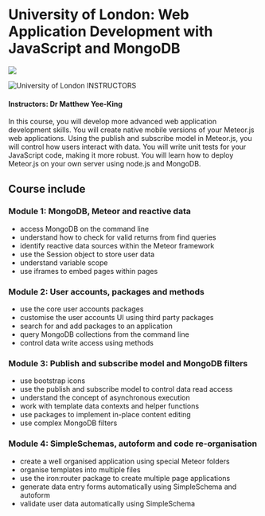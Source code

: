 # University of London: Web Application Development with JavaScript and MongoDB

<img src="https://i.imgur.com/t4CJvim.png">

![University of London](http://i.imgur.com/Qktqnu1.png) INSTRUCTORS
#### Instructors: Dr Matthew Yee-King

In this course, you will develop more advanced web application development skills. You will create native mobile versions of your Meteor.js web applications. Using the publish and subscribe model in Meteor.js, you will control how users interact with data. You will write unit tests for your JavaScript code, making it more robust. You will learn how to deploy Meteor.js on your own server using node.js and MongoDB.

## Course include

### Module 1: MongoDB, Meteor and reactive data
- access MongoDB on the command line
- understand how to check for valid returns from find queries
- identify reactive data sources within the Meteor framework
- use the Session object to store user data
- understand variable scope
- use iframes to embed pages within pages

### Module 2: User accounts, packages and methods
- use the core user accounts packages
- customise the user accounts UI using third party packages
- search for and add packages to an application
- query MongoDB collections from the command line
- control data write access using methods

### Module 3: Publish and subscribe model and MongoDB filters
- use bootstrap icons
- use the publish and subscribe model to control data read access
- understand the concept of asynchronous execution
- work with template data contexts and helper functions
- use packages to implement in-place content editing
- use complex MongoDB filters

### Module 4: SimpleSchemas, autoform and code re-organisation
- create a well organised application using special Meteor folders
- organise templates into multiple files
- use the iron:router package to create multiple page applications
- generate data entry forms automatically using SimpleSchema and autoform
- validate user data automatically using SimpleSchema